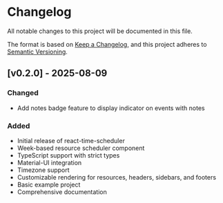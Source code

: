 # Changelog

All notable changes to this project will be documented in this file.

The format is based on [Keep a Changelog](https://keepachangelog.com/en/1.0.0/),
and this project adheres to [Semantic Versioning](https://semver.org/spec/v2.0.0.html).

## [v0.2.0] - 2025-08-09

### Changed
- Add notes badge feature to display indicator on events with notes


### Added
- Initial release of react-time-scheduler
- Week-based resource scheduler component
- TypeScript support with strict types
- Material-UI integration
- Timezone support
- Customizable rendering for resources, headers, sidebars, and footers
- Basic example project
- Comprehensive documentation
